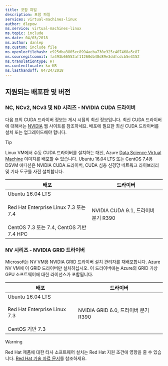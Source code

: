 ```yaml
---
title: 포함 파일
description: 포함 파일
services: virtual-machines-linux
author: dlepow
ms.service: virtual-machines-linux
ms.topic: include
ms.date: 04/03/2018
ms.author: danlep
ms.custom: include file
ms.openlocfilehash: e925dba3805ec8994aeba730e325c407468a5c87
ms.sourcegitcommit: fa493b66552af11260db48d89e3ddfcdcb5e3152
ms.translationtype: HT
ms.contentlocale: ko-KR
ms.lasthandoff: 04/24/2018
---
```

## <a name="supported-distributions-and-drivers"></a>지원되는 배포판 및 버전

### <a name="nc-ncv2-ncv3-and-nd-series---nvidia-cuda-drivers"></a>NC, NCv2, NCv3 및 ND 시리즈 - NVIDIA CUDA 드라이버

다음 표의 CUDA 드라이버 정보는 게시 시점의 최신 정보입니다. 최신 CUDA 드라이버에 대해서는 [NVIDIA](https://developer.nvidia.com/cuda-zone) 웹 사이트를 참조하세요. 배포에 필요한 최신 CUDA 드라이버를 설치 또는 업그레이드해야 합니다. 

> [!TIP]
> Linux VM에서 수동 CUDA 드라이버를 설치하는 대신, Azure [Data Science Virtual Machine](../articles/machine-learning/data-science-virtual-machine/overview.md) 이미지를 배포할 수 있습니다. Ubuntu 16.04 LTS 또는 CentOS 7.4용 DSVM 에디션은 NVIDIA CUDA 드라이버, CUDA 심층 신경망 네트워크 라이브러리 및 기타 도구를 사전 설치합니다.

| 배포 | 드라이버 |
| --- | --- | 
| Ubuntu 16.04 LTS<br/><br/> Red Hat Enterprise Linux 7.3 또는 7.4<br/><br/> CentOS 7.3 또는 7.4, CentOS 기반 7.4 HPC | NVIDIA CUDA 9.1, 드라이버 분기 R390 |

### <a name="nv-series---nvidia-grid-drivers"></a>NV 시리즈 - NVIDIA GRID 드라이버

Microsoft는 NV VM용 NVIDIA GRID 드라이버 설치 관리자를 재배포합니다. Azure NV VM에 이 GRID 드라이버만 설치하십시오. 이 드라이버에는 Azure의 GRID 가상 GPU 소프트웨어에 대한 라이선스가 포함됩니다.

| 배포 | 드라이버 |
| --- | --- | 
| Ubuntu 16.04 LTS<br/><br/>Red Hat Enterprise Linux 7.3<br/><br/>CentOS 기반 7.3 | NVIDIA GRID 6.0, 드라이버 분기 R390|



> [!WARNING] 
> Red Hat 제품에 대한 타사 소프트웨어 설치는 Red Hat 지원 조건에 영향을 줄 수 있습니다. [Red Hat 기술 자료 문서](https://access.redhat.com/articles/1067)를 참조하세요.
>

